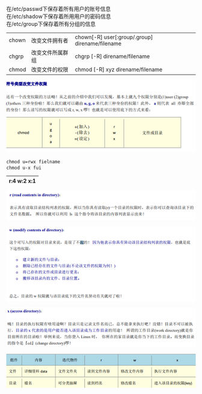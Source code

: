 在/etc/passwd下保存着所有用户的账号信息  
在/etc/shadow下保存着所用用户的密码信息  
在/etc/group下保存着所有分组的信息

|  |  |  |
| :--- | :--- | :--- |
| chown | 改变文件拥有者 | chown\[-R\] user\[:group/.group\] direname/filename |
| chgrp | 改变文件所属群组 | chgrp \[-R\] direname/filename |
| chmod | 改变文件的权限 | chmod \[-R\] xyz direname/filename |

![](/文件权限/改变文件权限1.png)

```
chmod u=rwx fielname
chmod u-x fui
```



| r:4    w:2     x:1   |
| :--- |


![](/文件权限/read.png)

![](/文件权限/write.png)

![](/文件权限/execute.png)

![](/文件权限/rwx.png)

